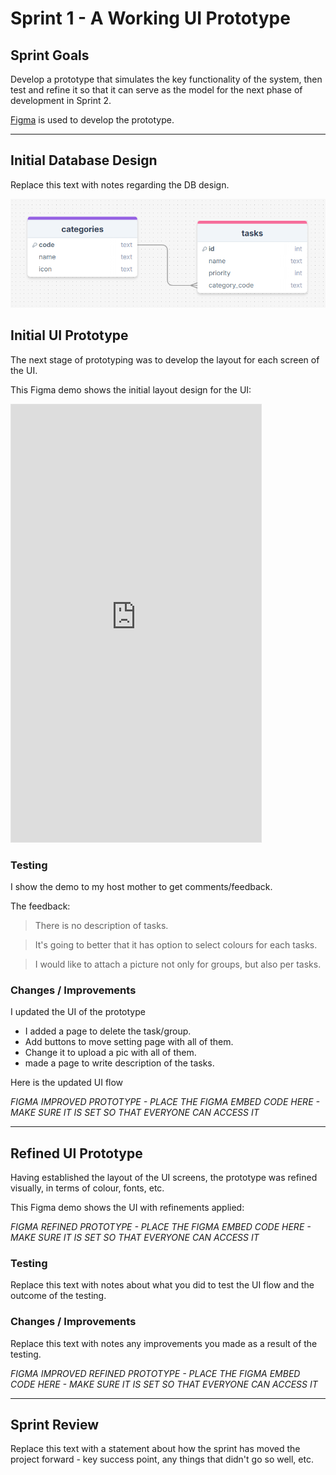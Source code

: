 # Sprint 1 - A Working UI Prototype


## Sprint Goals

Develop a prototype that simulates the key functionality of the system, then test and refine it so that it can serve as the model for the next phase of development in Sprint 2.

[Figma](https://www.figma.com/) is used to develop the prototype.


---

## Initial Database Design

Replace this text with notes regarding the DB design.

![SCREENSHOT OF DB DESIGN](screenshots/db-v1.png)



## Initial UI Prototype

The next stage of prototyping was to develop the layout for each screen of the UI.

This Figma demo shows the initial layout design for the UI:

<iframe style="border: 1px solid rgba(0, 0, 0, 0.1);" width="400" height="700" src="https://embed.figma.com/proto/iILzMl38jYkAkon1egryBJ/Family-To-Do-V1?node-id=1-2&p=f&scaling=scale-down&content-scaling=fixed&page-id=0%3A1&starting-point-node-id=1%3A2&embed-host=share" allowfullscreen></iframe>

### Testing

I show the demo to my host mother to get comments/feedback. 

The feedback:
>There is no description of tasks. 

>It's going to better that it has option to select colours for each tasks.

>I would like to attach a picture not only for groups, but also per tasks.

### Changes / Improvements

I updated the UI of the prototype
- I added a page to delete the task/group.
- Add buttons to move setting page with all of them.
- Change it to upload a pic with all of them.
- made a page to write description of the tasks.

Here is the updated UI flow

*FIGMA IMPROVED PROTOTYPE - PLACE THE FIGMA EMBED CODE HERE - MAKE SURE IT IS SET SO THAT EVERYONE CAN ACCESS IT*


---

## Refined UI Prototype

Having established the layout of the UI screens, the prototype was refined visually, in terms of colour, fonts, etc.

This Figma demo shows the UI with refinements applied:

*FIGMA REFINED PROTOTYPE - PLACE THE FIGMA EMBED CODE HERE - MAKE SURE IT IS SET SO THAT EVERYONE CAN ACCESS IT*

### Testing

Replace this text with notes about what you did to test the UI flow and the outcome of the testing.

### Changes / Improvements

Replace this text with notes any improvements you made as a result of the testing.

*FIGMA IMPROVED REFINED PROTOTYPE - PLACE THE FIGMA EMBED CODE HERE - MAKE SURE IT IS SET SO THAT EVERYONE CAN ACCESS IT*


---

## Sprint Review

Replace this text with a statement about how the sprint has moved the project forward - key success point, any things that didn't go so well, etc.

